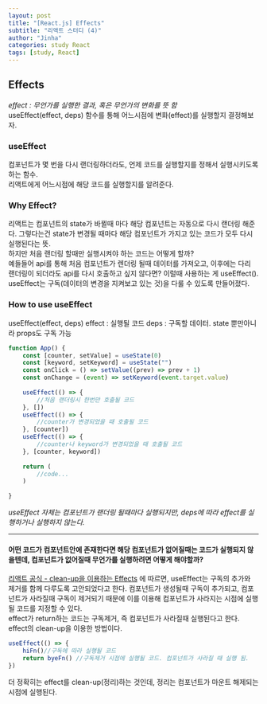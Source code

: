 ```yaml
---
layout: post
title: "[React.js] Effects"
subtitle: "리액트 스터디 (4)"
author: "Jinha"
categories: study React
tags: [study, React]
---
```


## Effects
*effect : 무언가를 실행한 결과, 혹은 무언가의 변화를 뜻 함*   
useEffect(effect, deps) 함수를 통해 어느시점에 변화(effect)를 실행할지 결정해보자.


### useEffect
컴포넌트가 몇 번을 다시 랜더링하더라도, 언제 코드를 실행할지를 정해서 실행시키도록 하는 함수.   
리액트에게 어느시점에 해당 코드를 실행할지를 알려준다.


### Why Effect?
리액트는 컴포넌트의 state가 바뀔때 마다 해당 컴포넌트는 자동으로 다시 랜더링 해준다.
그렇다는건 state가 변경될 때마다 해당 컴포넌트가 가지고 있는 코드가 모두 다시 실행된다는 뜻.   
하지만 처음 랜더링 할때만 실행시켜야 하는 코드는 어떻게 할까?    
예들들어 api를 통해 처음 컴포넌트가 렌더링 될때 데이터를 가져오고, 이후에는 다리 랜더링이 되더라도 api를 다시 호출하고 싶지 않다면?
이럴때 사용하는 게 useEffect().
useEffect는 구독(데이터의 변경을 지켜보고 있는 것)을 다룰 수 있도록 만들어졌다.

### How to use useEffect
useEffect(effect, deps)
effect : 실행될 코드
deps : 구독할 데이터. state 뿐만아니라 props도 구독 가능

```javascript
function App() {
    const [counter, setValue] = useState(0)
    const [keyword, setKeyword] = useState("")
    const onClick = () => setValue((prev) => prev + 1)
    const onChange = (event) => setKeyword(event.target.value)
    
    useEffect(() => {
        //처음 랜더링시 한번만 호출될 코드
    }, [])
    useEffect(() => {
        //counter가 변경되었을 때 호출될 코드
    }, [counter])
    useEffect(() => {
        //counter나 keyword가 변경되었을 때 호출될 코드
    }, [counter, keyword])
    
    return (
        //code...
    )
    
}
```
*useEffect 자체는 컴포넌트가 랜더링 될때마다 실행되지만, deps에 따라 effect를 실행하거나 실행하지 않는다.*


***
#### 어떤 코드가 컴포넌트안에 존재한다면 해당 컴포넌트가 없어질때는 코드가 실행되지 않을텐데, 컴포넌트가 없어질때 무언가를 실행하려면 어떻게 해야할까?   
[리액트 공식 - clean-up을 이용하는 Effects](https://ko.reactjs.org/docs/hooks-effect.html#effects-with-cleanup) 에 따르면,
useEffect는 구독의 추가와 제거를 함께 다루도록 고안되었다고 한다. 컴포넌트가 생성될때 구독이 추가되고, 컴포넌트가 사라질때 구독이 제거되기 때문에 이를 이용해 컴포넌트가 사라지는 시점에 실행될 코드를 지정할 수 있다.   
effect가 return하는 코드는 구독제거, 즉 컴포넌트가 사라질때 실행된다고 한다. effect의 clean-up을 이용한 방법이다. 
```javascript
useEffect(() => {
    hiFn()//구독에 따라 실행될 코드
    return byeFn() //구독제거 시점에 실행될 코드. 컴포넌트가 사라질 때 실행 됨.
})
```
더 정확히는 effect를 clean-up(정리)하는 것인데, 정리는 컴포넌트가 마운트 해제되는 시점에 실행된다.
